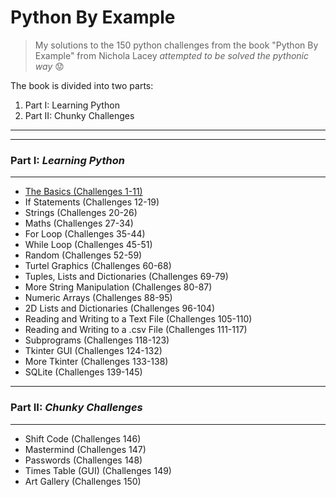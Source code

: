 # Python By Example

> My solutions to the 150 python challenges from the book "Python By Example" from Nichola Lacey _attempted to be solved the pythonic way_ :worried:

The book is divided into two parts:

1) Part I: Learning Python
2) Part II: Chunky Challenges

_______
_______

### Part I: _Learning Python_
_______
* [The Basics (Challenges 1-11)](https://github.com/antoniaandreou/Python-By-Example-Challenges/blob/main/Part%20I:%20Learning%20Python/The%20Basics.ipynb)
* If Statements (Challenges 12-19)
* Strings (Challenges 20-26)
* Maths (Challenges 27-34)
* For Loop (Challenges 35-44)
* While Loop (Challenges 45-51)
* Random (Challenges 52-59)
* Turtel Graphics (Challenges 60-68)
* Tuples, Lists and Dictionaries (Challenges 69-79)
* More String Manipulation (Challenges 80-87)
* Numeric Arrays (Challenges 88-95)
* 2D Lists and Dictionaries (Challenges 96-104)
* Reading and Writing to a Text File (Challenges 105-110)
* Reading and Writing to a .csv File (Challenges 111-117)
* Subprograms (Challenges 118-123)
* Tkinter GUI (Challenges 124-132)
* More Tkinter (Challenges 133-138)
* SQLite (Challenges 139-145)

___________

### Part II: _Chunky Challenges_
___________
* Shift Code (Challenges 146)
* Mastermind (Challenges 147)
* Passwords (Challenges 148)
* Times Table (GUI) (Challenges 149)
* Art Gallery (Challenges 150)